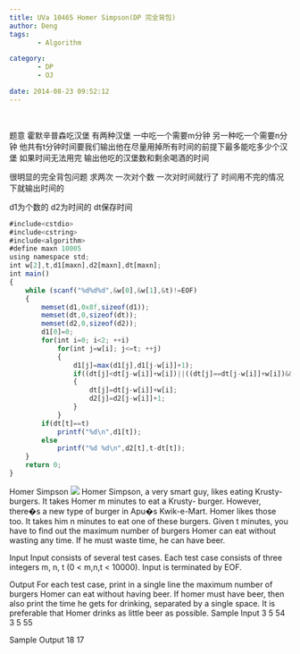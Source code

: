 ```yaml
---
title: UVa 10465 Homer Simpson(DP 完全背包)
author: Deng
tags: 
       - Algorithm

category: 
       - DP
       - OJ

date: 2014-08-23 09:52:12
---
```

﻿﻿

题意 霍默辛普森吃汉堡 有两种汉堡 一中吃一个需要m分钟 另一种吃一个需要n分钟 他共有t分钟时间要我们输出他在尽量用掉所有时间的前提下最多能吃多少个汉堡 如果时间无法用完 输出他吃的汉堡数和剩余喝酒的时间

很明显的完全背包问题 求两次 一次对个数 一次对时间就行了 时间用不完的情况下就输出时间的

d1为个数的 d2为时间的 dt保存时间

```js 
#include<cstdio>
#include<cstring>
#include<algorithm>
#define maxn 10005
using namespace std;
int w[2],t,d1[maxn],d2[maxn],dt[maxn];
int main()
{
    while (scanf("%d%d%d",&w[0],&w[1],&t)!=EOF)
    {
        memset(d1,0x8f,sizeof(d1));
        memset(dt,0,sizeof(dt));
        memset(d2,0,sizeof(d2));
        d1[0]=0;
        for(int i=0; i<2; ++i)
            for(int j=w[i]; j<=t; ++j)
            {
                d1[j]=max(d1[j],d1[j-w[i]]+1);
                if((dt[j]<dt[j-w[i]]+w[i])||((dt[j]==dt[j-w[i]]+w[i])&&(d2[j]<d2[j-w[i]]+1)))
                {
                    dt[j]=dt[j-w[i]]+w[i];
                    d2[j]=d2[j-w[i]]+1;
                }
            }
        if(dt[t]==t)
            printf("%d\n",d1[t]);
        else
            printf("%d %d\n",d2[t],t-dt[t]);
    }
    return 0;
}
```
 Homer Simpson   ![](../images/dge.org-external-104-p10465.jpg.png) Homer Simpson, a very smart guy, likes eating Krusty-burgers. It takes Homer m minutes to eat a Krusty- burger. However, there�s a new type of burger in Apu�s Kwik-e-Mart. Homer likes those too. It takes him n minutes to eat one of these burgers. Given t minutes, you have to find out the maximum number of burgers Homer can eat without wasting any time. If he must waste time, he can have beer.

Input
Input consists of several test cases. Each test case consists of three integers m, n, t (0 < m,n,t < 10000). Input is terminated by EOF.

Output
For each test case, print in a single line the maximum number of burgers Homer can eat without having beer. If homer must have beer, then also print the time he gets for drinking, separated by a single space. It is preferable that Homer drinks as little beer as possible.
Sample Input
3 5 54
3 5 55

Sample Output
18
17